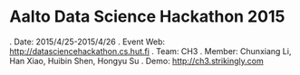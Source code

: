 

**Aalto Data Science Hackathon 2015**
==

  . Date:		2015/4/25-2015/4/26
  . Event Web:	http://datasciencehackathon.cs.hut.fi
  . Team: 		CH3
  . Member: 	Chunxiang Li, Han Xiao, Huibin Shen, Hongyu Su
  . Demo:		http://ch3.strikingly.com

